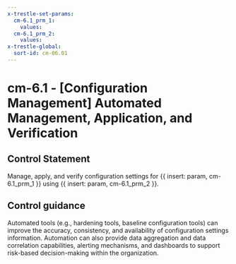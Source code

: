 ```yaml
---
x-trestle-set-params:
  cm-6.1_prm_1:
    values:
  cm-6.1_prm_2:
    values:
x-trestle-global:
  sort-id: cm-06.01
---
```


# cm-6.1 - \[Configuration Management\] Automated Management, Application, and Verification

## Control Statement

Manage, apply, and verify configuration settings for {{ insert: param, cm-6.1_prm_1 }} using {{ insert: param, cm-6.1_prm_2 }}.

## Control guidance

Automated tools (e.g., hardening tools, baseline configuration tools) can improve the accuracy, consistency, and availability of configuration settings information. Automation can also provide data aggregation and data correlation capabilities, alerting mechanisms, and dashboards to support risk-based decision-making within the organization.
